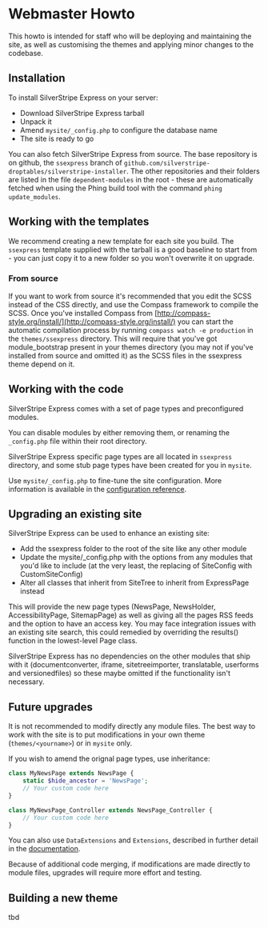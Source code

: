 # Webmaster Howto

This howto is intended for staff who will be deploying and maintaining the site, as well as customising the themes and applying minor changes to the codebase.

## Installation

To install SilverStripe Express on your server:

* Download SilverStripe Express tarball
* Unpack it
* Amend `mysite/_config.php` to configure the database name
* The site is ready to go

You can also fetch SilverStripe Express from source. The base repository is on github, the `ssexpress` branch of `github.com/silverstripe-droptables/silverstripe-installer`. The other repositories and their folders are listed in the file `dependent-modules` in the root - these are automatically fetched when using the Phing build tool with the command `phing update_modules`.

## Working with the templates

We recommend creating a new template for each site you build. The `ssexpress` template supplied with the tarball is a good baseline to start from - you can just copy it to a new folder so you won't overwrite it on upgrade.

### From source

If you want to work from source it's recommended that you edit the SCSS instead of the CSS directly, and use the Compass framework to compile the SCSS. Once you've installed Compass from [http://compass-style.org/install/](http://compass-style.org/install/) you can start the automatic compilation process by running `compass watch -e production` in the `themes/ssexpress` directory. This will require that you've got module_bootstrap present in your themes directory (you may not if you've installed from source and omitted it) as the SCSS files in the ssexpress theme depend on it.

## Working with the code

SilverStripe Express comes with a set of page types and preconfigured modules. 

You can disable modules by either removing them, or renaming the `_config.php` file within their root directory. 

SilverStripe Express specific page types are all located in `ssexpress` directory, and some stub page types have been created for you in `mysite`.

Use `mysite/_config.php` to fine-tune the site configuration. More information is available in the [configuration reference](http://doc.silverstripe.org/framework/en/topics/configuration).

## Upgrading an existing site

SilverStripe Express can be used to enhance an existing site:

* Add the ssexpress folder to the root of the site like any other module
* Update the mysite/_config.php with the options from any modules that you'd like to include (at the very least, the replacing of SiteConfig with CustomSiteConfig)
* Alter all classes that inherit from SiteTree to inherit from ExpressPage instead

This will provide the new page types (NewsPage, NewsHolder, AccessibilityPage, SitemapPage) as well as giving all the pages RSS feeds and the option to have an access key. You may face integration issues with an existing site search, this could remedied by overriding the results() function in the lowest-level Page class.

SilverStripe Express has no dependencies on the other modules that ship with it (documentconverter, iframe, sitetreeimporter, translatable, userforms and versionedfiles) so these maybe omitted if the functionality isn't necessary.

## Future upgrades

It is not recommended to modify directly any module files. The best way to work with the site is to put modifications in your own theme (`themes/<yourname>`) or in `mysite` only.

If you wish to amend the orignal page types, use inheritance:

```php
class MyNewsPage extends NewsPage {
	static $hide_ancestor = 'NewsPage';
	// Your custom code here
}

class MyNewsPage_Controller extends NewsPage_Controller {
	// Your custom code here
}
```

You can also use `DataExtensions` and `Extensions`, described in further detail in the [documentation](http://doc.silverstripe.org/framework/en/reference/dataextension).

Because of additional code merging, if modifications are made directly to module files, upgrades will require more effort and testing.

## Building a new theme

tbd

